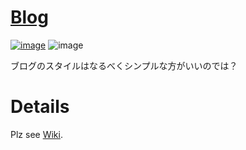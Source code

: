 # [Blog](https://mgmcn-blog.vercel.app/)
[![image](https://img.shields.io/github/deployments/MGMCN/Blog/Production?label=vercel&logo=vercel&style=for-the-badge)](https://github.com/MGMCN/Blog/deployments)
![image](https://img.shields.io/github/last-commit/MGMCN/Blog?color=red&logo=github&style=for-the-badge)  

ブログのスタイルはなるべくシンプルな方がいいのでは？
# Details
Plz see [Wiki](https://github.com/MGMCN/Blog/wiki).
